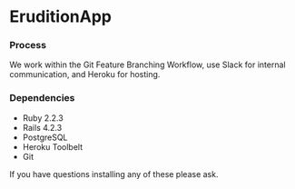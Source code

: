 # EruditionApp

### Process

We work within the Git Feature Branching Workflow, use Slack for internal communication, and Heroku for hosting.

### Dependencies

* Ruby 2.2.3
* Rails 4.2.3
* PostgreSQL
* Heroku Toolbelt
* Git

If you have questions installing any of these please ask.
